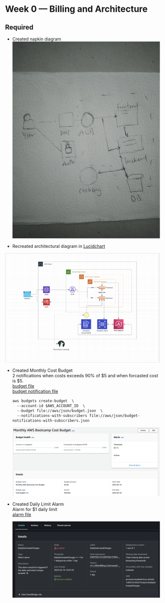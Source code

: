 # Week 0 — Billing and Architecture

## Required

- Created napkin diagram
  ![napkin diagram](assets/week0/napkin_diagram.jpg)

- Recreated architectural diagram in [Lucidchart](https://lucid.app/lucidchart/b3b6b4af-a646-4bd8-9e20-65f8fa03b17d/edit?viewport_loc=-301%2C-105%2C2285%2C1650%2C0_0&invitationId=inv_12cca015-f027-4af6-8ff7-2acf6ebbe967)

![architectural diagram](assets/week0/architectural_diagram.png)

- Created Monthly Cost Budget  
   2 notifications when costs exceeds 90% of $5 and when forcasted cost is $5.  
  [budget file](../aws/json/budget.json)  
   [budget notification file](../aws/json/budget-notifications-with-subscribers.json)

  ```
  aws budgets create-budget  \
    --account-id $AWS_ACCOUNT_ID  \
    --budget file://aws/json/budget.json  \
    --notifications-with-subscribers file://aws/json/budget-notifications-with-subscribers.json
  ```

  ![monthly budget](assets/week0/monthly_budget.png)

- Created Daily Limit Alarm  
   Alarm for $1 daily limit  
  [alarm file](../aws/json/alarm-config.json)

  ![billing alarm](assets/week0/billing_alarm.png)
